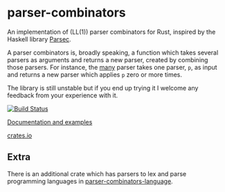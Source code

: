# parser-combinators
An implementation of (LL(1)) parser combinators for Rust, inspired by the Haskell library [Parsec](https://hackage.haskell.org/package/parsec).

A parser combinators is, broadly speaking, a function which takes several parsers as arguments and returns a new parser, created by combining those parsers. For instance, the [many](https://marwes.github.io/parser-combinators/parser_combinators/fn.many.html) parser takes one parser, `p`, as input and returns a new parser which applies `p` zero or more times.

The library is still unstable but if you end up trying it I welcome any feedback from your experience with it.

[![Build Status](https://travis-ci.org/Marwes/parser-combinators.svg)](https://travis-ci.org/Marwes/parser-combinators)

[Documentation and examples](https://marwes.github.io/parser-combinators/parser_combinators/index.html)

[crates.io](https://crates.io/crates/parser-combinators)

## Extra

There is an additional crate which has parsers to lex and parse programming languages in [parser-combinators-language](https://github.com/Marwes/parser-combinators-language).
